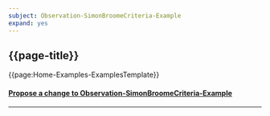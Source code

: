 ```yaml
---
subject: Observation-SimonBroomeCriteria-Example
expand: yes
---
```



## {{page-title}}





{{page:Home-Examples-ExamplesTemplate}}



<div id="Feedback" class="tabcontent">
<h4><a href='https://simplifier.net/NHS-Digital-FHIR-Genomics-Implementation-Guide/Observation-SimonBroomeCriteria-Example/~issues?level=File' target="_blank">Propose a change to Observation-SimonBroomeCriteria-Example</a></h4>
</div>

---